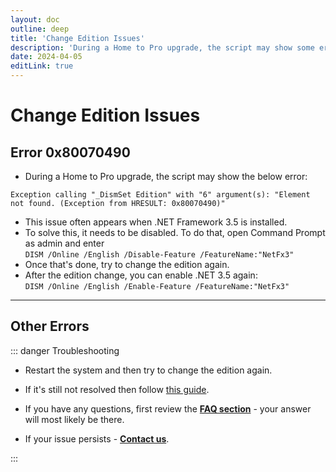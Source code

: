 ```yaml
---
layout: doc
outline: deep
title: 'Change Edition Issues'
description: 'During a Home to Pro upgrade, the script may show some errors'
date: 2024-04-05
editLink: true
---
```


# Change Edition Issues

## Error 0x80070490

- During a Home to Pro upgrade, the script may show the below error:  
```         
Exception calling "_DismSet Edition" with "6" argument(s): "Element not found. (Exception from HRESULT: 0x80070490)"
```
- This issue often appears when .NET Framework 3.5 is installed.
- To solve this, it needs to be disabled. To do that, open Command Prompt as admin and enter  
  `DISM /Online /English /Disable-Feature /FeatureName:"NetFx3"`
- Once that's done, try to change the edition again.
- After the edition change, you can enable .NET 3.5 again:  
  `DISM /Online /English /Enable-Feature /FeatureName:"NetFx3"`

---

## Other Errors

::: danger Troubleshooting

- Restart the system and then try to change the edition again.
- If it's still not resolved then follow [this guide][1].  

- If you have any questions, first review the [**FAQ section**](./faq) - your answer will most likely be there.  

- If your issue persists - [**Contact us**](./troubleshoot).

:::

[1]: https://gravesoft.dev/in-place_repair_upgrade
